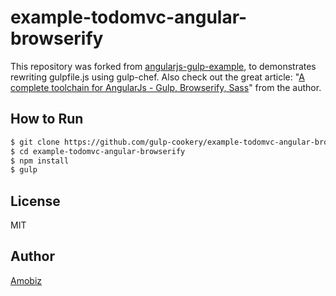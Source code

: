 # example-todomvc-angular-browserify

This repository was forked from [angularjs-gulp-example](https://github.com/jhades/angularjs-gulp-example), to demonstrates rewriting gulpfile.js using gulp-chef. Also check out the great article: "[A complete toolchain for AngularJs - Gulp, Browserify, Sass](http://blog.jhades.org/what-every-angular-project-likely-needs-and-a-gulp-build-to-provide-it/)" from the author.

## How to Run

``` bash
$ git clone https://github.com/gulp-cookery/example-todomvc-angular-browserify.git
$ cd example-todomvc-angular-browserify
$ npm install
$ gulp
```

## License
MIT

## Author
[Amobiz](https://github.com/amobiz)
